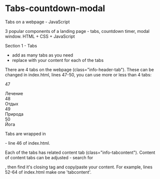 # Tabs-countdown-modal
Tabs on a webpage - JavaScript

3 popular components of a landing page - tabs, countdown timer, modal window. 
HTML + CSS + JavaScript

Section 1 - Tabs
- add as many tabs as you need
- replace with your content for each of the tabs

There are 4 tabs on the webpage (class="info-header-tab"). These can be changed in index.html, lines 47-50, you can use more or less than 4 tabs:

47					<div class="info-header-tab">Лечение</div>
48          <div class="info-header-tab">Отдых</div>
49				  <div class="info-header-tab">Природа</div>
50				  <div class="info-header-tab">Йога</div>

Tabs are wrapped in <div class="info-header"> - line 46 of index.html.
  
Each of the tabs has related content tab (class="info-tabcontent"). Content of content tabs can be adjusted - search for <div class="info-tabcontent fade">, then find it's closing tag and copy/paste your content. For example, lines 52-64 of index.html make one 'tabcontent'.

  
